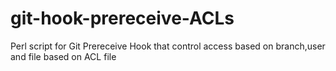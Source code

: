 # git-hook-prereceive-ACLs
Perl script for Git Prereceive Hook that control access based on branch,user and file based on ACL file
